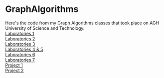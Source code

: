 # GraphAlgorithms
Here's the code from my Graph Algorithms classes that took place on AGH University of Science and Technology.  
<a href="https://github.com/LucasJezap/GraphAlgorithms/tree/master/lab1"> Laboratories 1  
<a href="https://github.com/LucasJezap/GraphAlgorithms/tree/master/lab2"> Laboratories 2  
<a href="https://github.com/LucasJezap/GraphAlgorithms/tree/master/lab3"> Laboratories 3  
<a href="https://github.com/LucasJezap/GraphAlgorithms/tree/master/lab4"> Laboratories 4 & 5  
<a href="https://github.com/LucasJezap/GraphAlgorithms/tree/master/lab6"> Laboratories 6  
<a href="https://github.com/LucasJezap/GraphAlgorithms/tree/master/lab7"> Laboratories 7  
<a href="https://github.com/LucasJezap/GraphAlgorithms/tree/master/Project1"> Project 1  
<a href="https://github.com/LucasJezap/GraphAlgorithms/tree/master/Project2"> Project 2  
